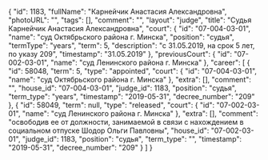 {
    "id": 1183,
    "fullName": "Карнейчик Анастасия Александровна",
    "photoURL": "",
    "tags": [],
    "comment": "",
    "layout": "judge",
    "title": "Судья Карнейчик Анастасия Александровна",
    "court": {
        "id": "07-004-03-01",
        "name": "суд Октябрьского района г. Минска",
        "position": "судья",
        "termType": "years",
        "term": 5,
        "description": "c 31.05.2019, на срок 5 лет, по указу 209",
        "timestamp": "31.05.2019"
    },
    "previousCourt": {
        "id": "07-002-03-01",
        "name": "суд Ленинского района г. Минска"
    },
    "career": [
        {
            "id": 58048,
            "term": 5,
            "type": "appointed",
            "court": {
                "id": "07-004-03-01",
                "name": "суд Октябрьского района г. Минска"
            },
            "extra": [],
            "comment": "",
            "house_id": "07-004-03-01",
            "judge_id": 1183,
            "position": "судья",
            "term_type": "years",
            "timestamp": "2019-05-31",
            "decree_number": "209"
        },
        {
            "id": 58049,
            "term": null,
            "type": "released",
            "court": {
                "id": "07-002-03-01",
                "name": "суд Ленинского района г. Минска"
            },
            "extra": [],
            "comment": "освободив ее от должности, занимаемой в связи с нахождением в социальном отпуске Шодор Ольги Павловны",
            "house_id": "07-002-03-01",
            "judge_id": 1183,
            "position": "судья",
            "term_type": "",
            "timestamp": "2019-05-31",
            "decree_number": "209"
        }
    ]
}